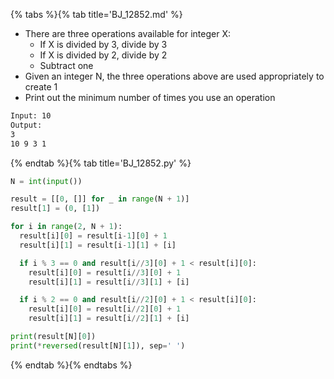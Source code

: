 {% tabs %}{% tab title='BJ_12852.md' %}

* There are three operations available for integer X:
  * If X is divided by 3, divide by 3
  * If X is divided by 2, divide by 2
  * Subtract one
* Given an integer N, the three operations above are used appropriately to create 1
* Print out the minimum number of times you use an operation

```txt
Input: 10
Output:
3
10 9 3 1
```

{% endtab %}{% tab title='BJ_12852.py' %}

```py
N = int(input())

result = [[0, []] for _ in range(N + 1)]
result[1] = (0, [1])

for i in range(2, N + 1):
  result[i][0] = result[i-1][0] + 1
  result[i][1] = result[i-1][1] + [i]

  if i % 3 == 0 and result[i//3][0] + 1 < result[i][0]:
    result[i][0] = result[i//3][0] + 1
    result[i][1] = result[i//3][1] + [i]

  if i % 2 == 0 and result[i//2][0] + 1 < result[i][0]:
    result[i][0] = result[i//2][0] + 1
    result[i][1] = result[i//2][1] + [i]

print(result[N][0])
print(*reversed(result[N][1]), sep=' ')
```

{% endtab %}{% endtabs %}

